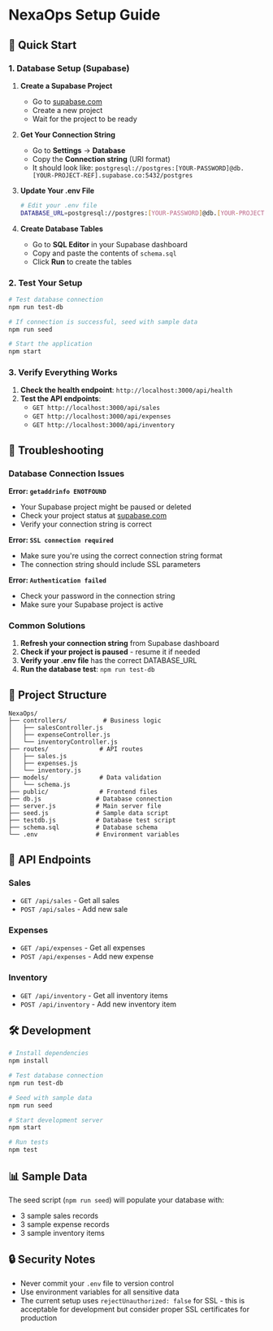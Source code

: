 # NexaOps Setup Guide

## 🚀 Quick Start

### 1. Database Setup (Supabase)

1. **Create a Supabase Project**
   - Go to [supabase.com](https://supabase.com)
   - Create a new project
   - Wait for the project to be ready

2. **Get Your Connection String**
   - Go to **Settings** → **Database**
   - Copy the **Connection string** (URI format)
   - It should look like: `postgresql://postgres:[YOUR-PASSWORD]@db.[YOUR-PROJECT-REF].supabase.co:5432/postgres`

3. **Update Your .env File**
   ```bash
   # Edit your .env file
   DATABASE_URL=postgresql://postgres:[YOUR-PASSWORD]@db.[YOUR-PROJECT-REF].supabase.co:5432/postgres
   ```

4. **Create Database Tables**
   - Go to **SQL Editor** in your Supabase dashboard
   - Copy and paste the contents of `schema.sql`
   - Click **Run** to create the tables

### 2. Test Your Setup

```bash
# Test database connection
npm run test-db

# If connection is successful, seed with sample data
npm run seed

# Start the application
npm start
```

### 3. Verify Everything Works

1. **Check the health endpoint**: `http://localhost:3000/api/health`
2. **Test the API endpoints**:
   - `GET http://localhost:3000/api/sales`
   - `GET http://localhost:3000/api/expenses`
   - `GET http://localhost:3000/api/inventory`

## 🔧 Troubleshooting

### Database Connection Issues

**Error: `getaddrinfo ENOTFOUND`**
- Your Supabase project might be paused or deleted
- Check your project status at [supabase.com](https://supabase.com)
- Verify your connection string is correct

**Error: `SSL connection required`**
- Make sure you're using the correct connection string format
- The connection string should include SSL parameters

**Error: `Authentication failed`**
- Check your password in the connection string
- Make sure your Supabase project is active

### Common Solutions

1. **Refresh your connection string** from Supabase dashboard
2. **Check if your project is paused** - resume it if needed
3. **Verify your .env file** has the correct DATABASE_URL
4. **Run the database test**: `npm run test-db`

## 📁 Project Structure

```
NexaOps/
├── controllers/          # Business logic
│   ├── salesController.js
│   ├── expenseController.js
│   └── inventoryController.js
├── routes/              # API routes
│   ├── sales.js
│   ├── expenses.js
│   └── inventory.js
├── models/              # Data validation
│   └── schema.js
├── public/              # Frontend files
├── db.js               # Database connection
├── server.js           # Main server file
├── seed.js             # Sample data script
├── testdb.js           # Database test script
├── schema.sql          # Database schema
└── .env                # Environment variables
```

## 🎯 API Endpoints

### Sales
- `GET /api/sales` - Get all sales
- `POST /api/sales` - Add new sale

### Expenses
- `GET /api/expenses` - Get all expenses
- `POST /api/expenses` - Add new expense

### Inventory
- `GET /api/inventory` - Get all inventory items
- `POST /api/inventory` - Add new inventory item

## 🛠️ Development

```bash
# Install dependencies
npm install

# Test database connection
npm run test-db

# Seed with sample data
npm run seed

# Start development server
npm start

# Run tests
npm test
```

## 📊 Sample Data

The seed script (`npm run seed`) will populate your database with:
- 3 sample sales records
- 3 sample expense records  
- 3 sample inventory items

## 🔒 Security Notes

- Never commit your `.env` file to version control
- Use environment variables for all sensitive data
- The current setup uses `rejectUnauthorized: false` for SSL - this is acceptable for development but consider proper SSL certificates for production
